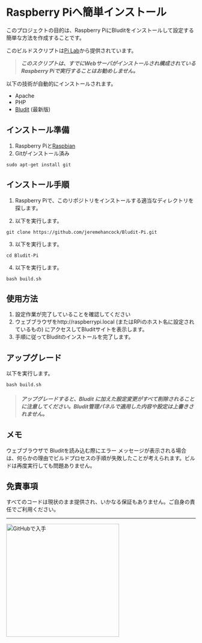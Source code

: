 # Raspberry Piへ簡単インストール
<!-- position: 2 -->

このプロジェクトの目的は、Raspberry PiにBluditをインストールして設定する簡単な方法を作成することです。

このビルドスクリプトは[Pi Lab](https://pilab.dev/bludit-pi)から提供されています。

> ***このスクリプトは、すでにWebサーバがインストールされ構成されているRaspberry Piで実行することはお勧めしません。***

以下の技術が自動的にインストールされます。
* Apache
* PHP
* [Bludit](https://www.bludit.com/) (最新版)

## インストール準備
1. Raspberry Piと[Raspbian](https://www.raspberrypi.org/downloads/raspbian/)
2. Gitがインストール済み

```
sudo apt-get install git
```

## インストール手順
1. Raspberry Piで、このリポジトリをインストールする適当なディレクトリを探します。

2. 以下を実行します。
```
git clone https://github.com/jeremehancock/Bludit-Pi.git
```
3. 以下を実行します。
```
cd Bludit-Pi
```
4. 以下を実行します。
```
bash build.sh
```

## 使用方法
1. 設定作業が完了していることを確認してください
2. ウェブブラウザをhttp://raspberrypi.local (またはRPiのホスト名に設定されているもの) にアクセスしてBluditサイトを表示します。
3. 手順に従ってBluditのインストールを完了します。

## アップグレード
以下を実行します。
```
bash build.sh
```

> #### *アップグレードすると、Bludit に加えた設定変更がすべて削除されることに注意してください。Bludit管理パネルで適用した内容や設定は上書きされません。*

## メモ
ウェブブラウザで Bluditを読み込む際にエラー メッセージが表示される場合は、何らかの理由でビルドプロセスの手順が失敗したことが考えられます。ビルドは再度実行しても問題ありません。

## 免責事項
すべてのコードは現状のまま提供され、いかなる保証もありません。ご自身の責任でご利用ください。

---

[<img src="https://pilab.dev/images/check-it-out-on-github.png" alt="GitHubで入手" width="300px;" />](https://github.com/jeremehancock/Bludit-Pi/)
